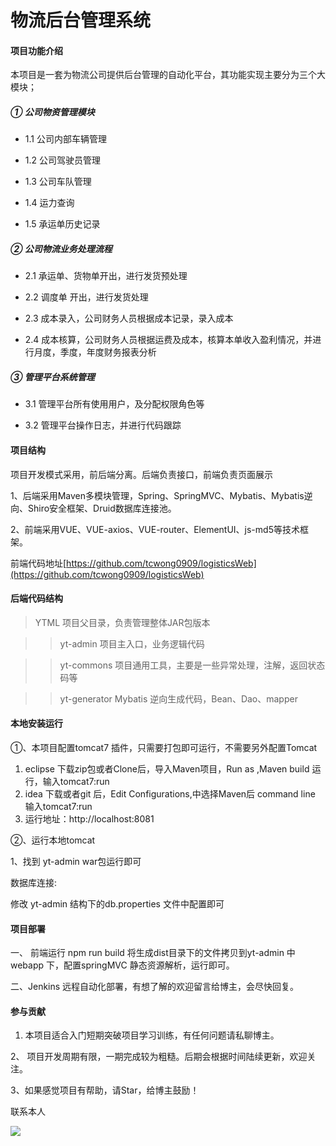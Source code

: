 # 物流后台管理系统

#### 项目功能介绍
本项目是一套为物流公司提供后台管理的自动化平台，其功能实现主要分为三个大模块；

##### ① 公司物资管理模块
- 1.1 公司内部车辆管理

- 1.2 公司驾驶员管理

- 1.3 公司车队管理

- 1.4 运力查询

- 1.5 承运单历史记录

##### ② 公司物流业务处理流程

- 2.1 承运单、货物单开出，进行发货预处理

- 2.2 调度单 开出，进行发货处理

- 2.3 成本录入，公司财务人员根据成本记录，录入成本

- 2.4 成本核算，公司财务人员根据运费及成本，核算本单收入盈利情况，并进行月度，季度，年度财务报表分析

##### ③ 管理平台系统管理

- 3.1 管理平台所有使用用户，及分配权限角色等

- 3.2 管理平台操作日志，并进行代码跟踪


#### 项目结构
项目开发模式采用，前后端分离。后端负责接口，前端负责页面展示

1、后端采用Maven多模块管理，Spring、SpringMVC、Mybatis、Mybatis逆向、Shiro安全框架、Druid数据库连接池。

2、前端采用VUE、VUE-axios、VUE-router、ElementUI、js-md5等技术框架。

前端代码地址[https://github.com/tcwong0909/logisticsWeb](https://github.com/tcwong0909/logisticsWeb)

#### 后端代码结构

> YTML   项目父目录，负责管理整体JAR包版本


>> yt-admin   项目主入口，业务逻辑代码


>> yt-commons   项目通用工具，主要是一些异常处理，注解，返回状态码等


>> yt-generator  Mybatis 逆向生成代码，Bean、Dao、mapper

#### 本地安装运行

①、本项目配置tomcat7 插件，只需要打包即可运行，不需要另外配置Tomcat

1. eclipse 下载zip包或者Clone后，导入Maven项目，Run as ,Maven build 运行，输入tomcat7:run
2. idea 下载或者git 后，Edit Configurations,中选择Maven后 command line 输入tomcat7:run
3. 运行地址：http://localhost:8081

②、运行本地tomcat

1、找到 yt-admin  war包运行即可



数据库连接:

修改 yt-admin 结构下的db.properties 文件中配置即可


#### 项目部署

一、 前端运行 npm run build  将生成dist目录下的文件拷贝到yt-admin 中 webapp 下，配置springMVC
静态资源解析，运行即可。

二、Jenkins 远程自动化部署，有想了解的欢迎留言给博主，会尽快回复。

#### 参与贡献

1. 本项目适合入门短期突破项目学习训练，有任何问题请私聊博主。

2、 项目开发周期有限，一期完成较为粗糙。后期会根据时间陆续更新，欢迎关注。

3、如果感觉项目有帮助，请Star，给博主鼓励！


联系本人

![](https://oscimg.oschina.net/oscnet/96f4b52b5cb73e28aea7856806216a2424b.jpg)
